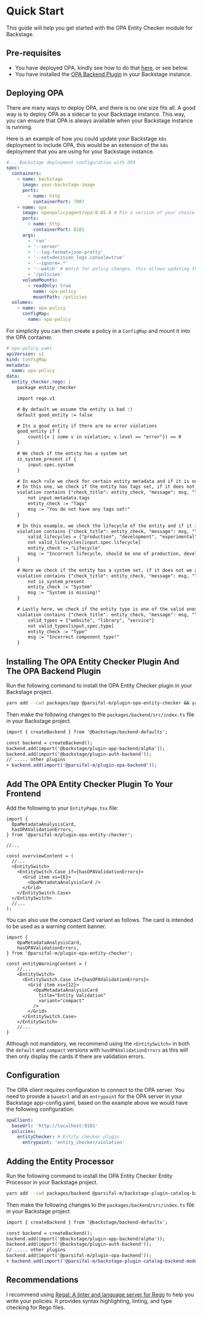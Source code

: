 # Quick Start

This guide will help you get started with the OPA Entity Checker module for Backstage.

## Pre-requisites

- You have deployed OPA, kindly see how to do that [here](https://www.openpolicyagent.org/docs/latest/deployments/), or see below.
- You have installed the [OPA Backend Plugin](../opa-backend/introduction.md) in your Backstage instance.

## Deploying OPA

There are many ways to deploy OPA, and there is no one size fits all. A good way is to deploy OPA as a sidecar to your Backstage instance. This way, you can ensure that OPA is always available when your Backstage instance is running.

Here is an example of how you could update your Backstage `k8s` deployment to include OPA, this would be an extension of the `k8s` deployment that you are using for your Backstage instance.

```yaml
#... Backstage deployment configuration with OPA
spec:
  containers:
    - name: backstage
      image: your-backstage-image
      ports:
        - name: http
          containerPort: 7007
    - name: opa
      image: openpolicyagent/opa:0.65.0 # Pin a version of your choice
      ports:
        - name: http
          containerPort: 8181
      args:
        - 'run'
        - '--server'
        - '--log-format=json-pretty'
        - '--set=decision_logs.console=true'
        - '--ignore=.*'
        - '--watch' # Watch for policy changes, this allows updating the policy without restarting OPA
        - '/policies'
      volumeMounts:
        - readOnly: true
          name: opa-policy
          mountPath: /policies
  volumes:
    - name: opa-policy
      configMap:
        name: opa-policy
```

For simplicity you can then create a policy in a `ConfigMap` and mount it into the OPA container.

```yaml
# opa-policy.yaml
apiVersion: v1
kind: ConfigMap
metadata:
  name: opa-policy
data:
  entity_checker.rego: |
    package entity_checker

    import rego.v1

    # By default we assume the entity is bad :)
    default good_entity := false

    # Its a good entity if there are no error violations
    good_entity if {
        count({v | some v in violation; v.level == "error"}) == 0
    }

    # We check if the entity has a system set
    is_system_present if {
        input.spec.system
    }

    # In each rule we check for certain entity metadata and if it is not present we add a violation
    # In this one, we check if the entity has tags set, if it does not we add a warning violation
    violation contains {"check_title": entity_check, "message": msg, "level": "warning"} if {
        not input.metadata.tags
        entity_check := "Tags"
        msg := "You do not have any tags set!"
    }

    # In this example, we check the lifecycle of the entity and if it is not one of the valid ones we add an error violation
    violation contains {"check_title": entity_check, "message": msg, "level": "error"} if {
        valid_lifecycles = {"production", "development", "experimental"}
        not valid_lifecycles[input.spec.lifecycle]
        entity_check := "Lifecycle"
        msg := "Incorrect lifecycle, should be one of production, development, or experimental!"
    }

    # Here we check if the entity has a system set, if it does not we add an error violation
    violation contains {"check_title": entity_check, "message": msg, "level": "error"} if {
        not is_system_present
        entity_check := "System"
        msg := "System is missing!"
    }

    # Lastly here, we check if the entity type is one of the valid ones, if it is not we add an error violation
    violation contains {"check_title": entity_check, "message": msg, "level": "error"} if {
        valid_types = {"website", "library", "service"}
        not valid_types[input.spec.type]
        entity_check := "Type"
        msg := "Incorrect component type!"
    }
```

## Installing The OPA Entity Checker Plugin And The OPA Backend Plugin

Run the following command to install the OPA Entity Checker plugin in your Backstage project.

```bash
yarn add --cwd packages/app @parsifal-m/plugin-opa-entity-checker && yarn add --cwd packages/backend @parsifal-m/plugin-opa-backend
```

Then make the following changes to the `packages/backend/src/index.ts` file in your Backstage project.

```diff
import { createBackend } from '@backstage/backend-defaults';

const backend = createBackend();
backend.add(import('@backstage/plugin-app-backend/alpha'));
backend.add(import('@backstage/plugin-auth-backend'));
// ..... other plugins
+ backend.add(import('@parsifal-m/plugin-opa-backend'));
```

## Add The OPA Entity Checker Plugin To Your Frontend

Add the following to your `EntityPage.tsx` file:

```tsx
import {
  OpaMetadataAnalysisCard,
  hasOPAValidationErrors,
} from '@parsifal-m/plugin-opa-entity-checker';

//...

const overviewContent = (
  //...
  <EntitySwitch>
    <EntitySwitch.Case if={hasOPAValidationErrors}>
      <Grid item xs={6}>
        <OpaMetadataAnalysisCard />
      </Grid>
    </EntitySwitch.Case>
  </EntitySwitch>
  //...
);
```

You can also use the compact Card variant as follows. The card is intended to be used as a warning content banner.

```tsx
import {
    OpaMetadataAnalysisCard,
    hasOPAValidationErrors,
} from '@parsifal-m/plugin-opa-entity-checker';

const entityWarningContent = (
    //...
    <EntitySwitch>
      <EntitySwitch.Case if={hasOPAValidationErrors}>
        <Grid item xs={12}>
          <OpaMetadataAnalysisCard
            title="Entity Validation"
            variant="compact"
          />
        </Grid>
      </EntitySwitch.Case>
    </EntitySwitch>
    //...
}
```

Although not mandatory, we recommend using the `<EntitySwitch>` in both the `default` and `compact` versions with `hasOPAValidationErrors` as this will then only display the cards if there are validation errors.

## Configuration

The OPA client requires configuration to connect to the OPA server. You need to provide a `baseUrl` and an `entrypoint` for the OPA server in your Backstage app-config.yaml, based on the example above we would have the following configuration:

```yaml
opaClient:
  baseUrl: 'http://localhost:8181'
  policies:
    entityChecker: # Entity checker plugin
      entrypoint: 'entity_checker/violation'
```

## Adding the Entity Processor

Run the following command to install the OPA Entity Checker Entity Processor in your Backstage project.

```bash
yarn add --cwd packages/backend @parsifal-m/backstage-plugin-catalog-backend-module-entity-checker-processor
```

Then make the following changes to the `packages/backend/src/index.ts` file in your Backstage project.

```diff
import { createBackend } from '@backstage/backend-defaults';

const backend = createBackend();
backend.add(import('@backstage/plugin-app-backend/alpha'));
backend.add(import('@backstage/plugin-auth-backend'));
// ..... other plugins
backend.add(import('@parsifal-m/plugin-opa-backend'));
+ backend.add(import('@parsifal-m/backstage-plugin-catalog-backend-module-entity-checker-processor));
```

## Recommendations

I recommend using [Regal: A linter and language server for Rego](https://github.com/StyraInc/regal) to help you write your policies. It provides syntax highlighting, linting, and type checking for Rego files.
